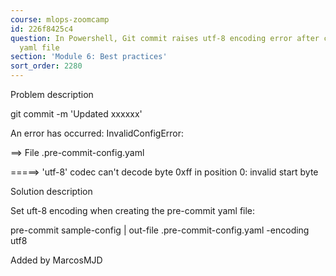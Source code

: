 ```yaml
---
course: mlops-zoomcamp
id: 226f8425c4
question: In Powershell, Git commit raises utf-8 encoding error after creating pre-commit
  yaml file
section: 'Module 6: Best practices'
sort_order: 2280
---
```


Problem description

git commit -m 'Updated xxxxxx'

An error has occurred: InvalidConfigError:

==> File .pre-commit-config.yaml

=====> 'utf-8' codec can't decode byte 0xff in position 0: invalid start byte

Solution description

Set uft-8 encoding when creating the pre-commit yaml file:

pre-commit sample-config | out-file .pre-commit-config.yaml -encoding utf8

Added by MarcosMJD

